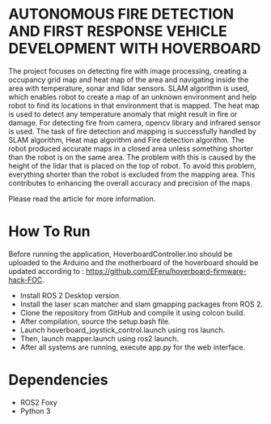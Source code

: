 # AUTONOMOUS FIRE DETECTION AND FIRST RESPONSE VEHICLE DEVELOPMENT WITH HOVERBOARD

The project focuses on detecting fire with image processing, creating a occupancy grid
map and heat map of the area and navigating inside the area with temperature, sonar
and lidar sensors. SLAM algorithm is used, which enables robot to create a map of
an unknown environment and help robot to find its locations in that environment
that is mapped. The heat map is used to detect any temperature anomaly that might
result in fire or damage. For detecting fire from camera, opencv library and infrared
sensor is used. The task of fire detection and mapping is successfully handled by SLAM
algorithm, Heat map algorithm and Fire detection algorithm.
The robot produced accurate maps in a closed area unless something shorter than the
robot is on the same area. The problem with this is caused by the height of the lidar
that is placed on the top of robot. To avoid this problem, everything shorter than the
robot is excluded from the mapping area. This contributes to enhancing the overall
accuracy and precision of the maps.

Please read the article for more information.

# How To Run

Before running the application, HoverboardController.ino should be uploaded to the Arduino and the motherboard of the hoverboard should be updated according to : https://github.com/EFeru/hoverboard-firmware-hack-FOC.

* Install ROS 2 Desktop version.
* Install the laser scan matcher and slam gmapping packages from ROS 2.
* Clone the repository from GitHub and compile it using colcon build.
* After compilation, source the setup.bash file.
* Launch hoverboard_joystick_control.launch using ros launch.
* Then, launch mapper.launch using ros2 launch.
* After all systems are running, execute app.py for the web interface.


# Dependencies

* ROS2 Foxy
* Python 3
